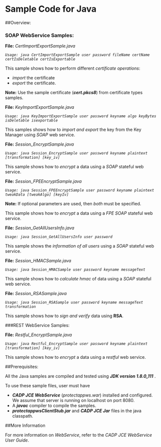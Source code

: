 # Sample Code for Java

##Overview:

### SOAP WebService Samples:

**File:** *CertImportExportSample.java*

*`Usage: java CertImportExportSample user password fileName certName certIsDeletable certIsExportable`*

This sample shows how to perform different *certificate operations*: 

- *import* the certificate
-  *export* the certificate. 

**Note:** Use the sample certificate 
(***cert.pkcs8***) from certificate types samples.

**File:** *KeyImportExportSample.java*

*`Usage: java KeyImportExportSample user password keyname algo keyBytes isDeletable isexportable`*

This samples shows how to *import and export* the key from the Key Manager using *SOAP* web service.

**File:** *Session_EncryptSample.java*

*`Usage: java Session_EncryptSample user password keyname plaintext [transformation] [key_iv]`*

This sample shows how to *encrypt* a data using a *SOAP* stateful web service.

**File:** *Session_FPEEncryptSample.java*

*`Usage: java Session_FPEEncryptSample user password keyname plaintext tweakData [tweakAlgo] [keyIv]`*

**Note:** If optional parameters are used, then *both* must be specified.

This sample shows how to *encrypt* a data using a *FPE SOAP* stateful web service.

**File:** *Session_GetAllUsersInfo.java*

*`Usage: java Session_GetAllUsersInfo user password`*

This sample shows the *information of all users* using a *SOAP* stateful web service.

**File:** *Session_HMACSample.java*

*`Usage: java Session_HMACSample user password keyname messageText`*

This sample shows how to *calculate hmac* of data using a *SOAP* stateful web service.

**File:** *Session_RSASample.java*

*`Usage: java Session_RSASample user password keyname messageText transformation`*

This sample shows how to *sign and verify* data using **RSA**.


###REST WebService Samples:

**File:** *Restful_EncryptSample.java*

*`Usage: java Restful_EncryptSample user password keyname plaintext [transformation] [key_iv]`*

This sample shows how to *encrypt* a data using a *restful* web service.

##Prerequisites: 

All the Java samples are compiled and tested using ***JDK version 1.8.0_111*** .

To use these sample files, user must have

- ***CADP JCE WebService*** (*protectappws.war*) installed and configured. We assume that server is running on localhost on port 8080.
- A ***javac*** compiler to compile the samples.
- ***protectappwsClientStub.jar*** and ***CADP JCE Jar*** files in the java classpath.
    

##More Information

For more information on *WebService*, refer to the *CADP JCE WebService User Guide*.


